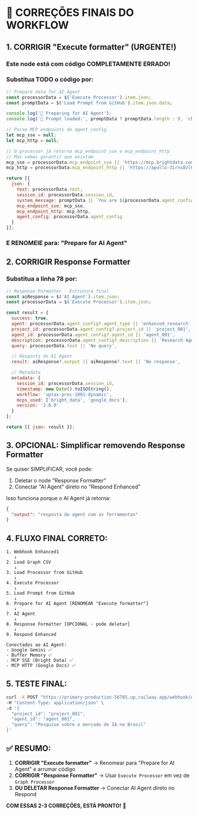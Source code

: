 # 🔧 CORREÇÕES FINAIS DO WORKFLOW

## 1. **CORRIGIR "Execute formatter" (URGENTE!)**

### Este node está com código COMPLETAMENTE ERRADO!
### Substitua TODO o código por:

```javascript
// Prepare data for AI Agent
const processorData = $('Execute Processor').item.json;
const promptData = $('Load Prompt from GitHub').item.json.data;

console.log('🎯 Preparing for AI Agent');
console.log('📄 Prompt loaded:', promptData ? promptData.length : 0, 'chars');

// Parse MCP endpoints do agent_config
let mcp_sse = null;
let mcp_http = null;

// O processor já retorna mcp_endpoint_sse e mcp_endpoint_http
// Mas vamos garantir que existam
mcp_sse = processorData.mcp_endpoint_sse || 'https://mcp.brightdata.com/sse?token=ecfc6404fb9eb026a9c802196b8d5caaf131d63c0931f9e888e57077e6b1f8cf';
mcp_http = processorData.mcp_endpoint_http || 'https://apollo-3irns8zl6-composio.vercel.app/v3/mcp/aab98bef-8816-4873-95f6-45615ca063d4/mcp?include_composio_helper_actions=true';

return [{
  json: {
    text: processorData.text,
    session_id: processorData.session_id,
    system_message: promptData || `You are ${processorData.agent_config?.description}. Use your tools proactively.`,
    mcp_endpoint_sse: mcp_sse,
    mcp_endpoint_http: mcp_http,
    agent_config: processorData.agent_config
  }
}];
```

### E RENOMEIE para: **"Prepare for AI Agent"**

## 2. **CORRIGIR Response Formatter**

### Substitua a linha 78 por:

```javascript
// Response Formatter - Estrutura final
const aiResponse = $('AI Agent').item.json;
const processorData = $('Execute Processor').item.json;

const result = {
  success: true,
  agent: processorData.agent_config?.agent_type || 'enhanced_research',
  project_id: processorData.agent_config?.project_id || 'project_001',
  agent_id: processorData.agent_config?.agent_id || 'agent_001',
  description: processorData.agent_config?.description || 'Research Agent',
  query: processorData.text || 'No query',

  // Resposta do AI Agent
  result: aiResponse?.output || aiResponse?.text || 'No response',

  // Metadata
  metadata: {
    session_id: processorData.session_id,
    timestamp: new Date().toISOString(),
    workflow: 'uptax-proc-1001-dynamic',
    mcps_used: ['bright_data', 'google_docs'],
    version: '2.0.0'
  }
};

return [{ json: result }];
```

## 3. **OPCIONAL: Simplificar removendo Response Formatter**

Se quiser SIMPLIFICAR, você pode:
1. Deletar o node "Response Formatter"
2. Conectar "AI Agent" direto no "Respond Enhanced"

Isso funciona porque o AI Agent já retorna:
```json
{
  "output": "resposta do agent com as ferramentas"
}
```

## 4. **FLUXO FINAL CORRETO:**

```
1. Webhook Enhanced1
   ↓
2. Load Graph CSV
   ↓
3. Load Processor from GitHub
   ↓
4. Execute Processor
   ↓
5. Load Prompt from GitHub
   ↓
6. Prepare for AI Agent [RENOMEAR "Execute formatter"]
   ↓
7. AI Agent
   ↓
8. Response Formatter [OPCIONAL - pode deletar]
   ↓
9. Respond Enhanced

Conectados ao AI Agent:
- Google Gemini ✅
- Buffer Memory ✅
- MCP SSE (Bright Data) ✅
- MCP HTTP (Google Docs) ✅
```

## 5. **TESTE FINAL:**

```bash
curl -X POST "https://primary-production-56785.up.railway.app/webhook/work-1001-v2" \
-H "Content-Type: application/json" \
-d '{
  "project_id": "project_001",
  "agent_id": "agent_001",
  "query": "Pesquise sobre o mercado de IA no Brasil"
}'
```

## ✅ **RESUMO:**

1. **CORRIGIR "Execute formatter"** → Renomear para "Prepare for AI Agent" e arrumar código
2. **CORRIGIR "Response Formatter"** → Usar `Execute Processor` em vez de `Graph Processor`
3. **OU DELETAR Response Formatter** → Conectar AI Agent direto no Respond

**COM ESSAS 2-3 CORREÇÕES, ESTÁ PRONTO!** 🚀